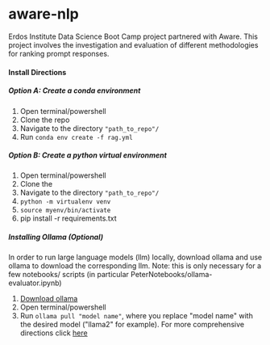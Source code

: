 # aware-nlp
Erdos Institute Data Science Boot Camp project partnered with Aware. This project involves the investigation and evaluation of different methodologies for ranking prompt responses.

#### Install Directions
##### Option A: Create a conda environment
1. Open terminal/powershell
2. Clone the repo
3. Navigate to the directory <code>"path_to_repo"/<repo></code>
4. Run <code>conda env create -f rag.yml</code>

##### Option B: Create a python virtual environment
1. Open terminal/powershell
2. Clone the <repo>
3. Navigate to the directory <code>"path_to_repo"/<repo></code>
4. <code>python -m virtualenv venv</code>
5. <code>source myenv/bin/activate</code>
6. pip install -r requirements.txt

##### Installing Ollama (Optional)
In order to run large language models (llm) locally, download ollama and use ollama to download the corresponding llm. Note: this is only necessary for a few notebooks/ scripts (in particular PeterNotebooks/ollama-evaluator.ipynb)
1. [Download ollama](https://ollama.com/download)
2. Open terminal/powershell
3. Run <code>ollama pull "model name"</code>, where you replace "model name" with the desired model ("llama2" for example).
For more comprehensive directions click [here](https://python.langchain.com/docs/integrations/llms/ollama/)
